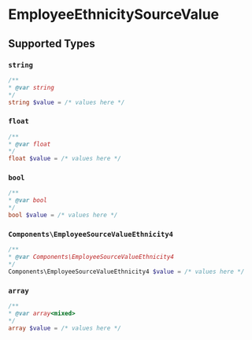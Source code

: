 # EmployeeEthnicitySourceValue


## Supported Types

### `string`

```php
/**
* @var string
*/
string $value = /* values here */
```

### `float`

```php
/**
* @var float
*/
float $value = /* values here */
```

### `bool`

```php
/**
* @var bool
*/
bool $value = /* values here */
```

### `Components\EmployeeSourceValueEthnicity4`

```php
/**
* @var Components\EmployeeSourceValueEthnicity4
*/
Components\EmployeeSourceValueEthnicity4 $value = /* values here */
```

### `array`

```php
/**
* @var array<mixed>
*/
array $value = /* values here */
```

